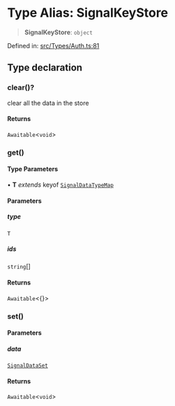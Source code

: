 # Type Alias: SignalKeyStore

> **SignalKeyStore**: `object`

Defined in: [src/Types/Auth.ts:81](https://github.com/Fokusdotid/bail/blob/dad8cbc7bd41e0c17126095b0fc017b92c3d85cf/src/Types/Auth.ts#L81)

## Type declaration

### clear()?

clear all the data in the store

#### Returns

`Awaitable`\<`void`\>

### get()

#### Type Parameters

• **T** *extends* keyof [`SignalDataTypeMap`](SignalDataTypeMap.md)

#### Parameters

##### type

`T`

##### ids

`string`[]

#### Returns

`Awaitable`\<\{\}\>

### set()

#### Parameters

##### data

[`SignalDataSet`](SignalDataSet.md)

#### Returns

`Awaitable`\<`void`\>
